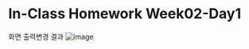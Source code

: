 # In-Class Homework Week02-Day1
화면 출력변경 결과
![image](https://user-images.githubusercontent.com/80194089/110407211-d4fa8580-80c6-11eb-9a53-0541a846c147.png)


